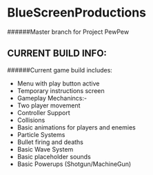 # BlueScreenProductions
######Master branch for Project PewPew

## CURRENT BUILD INFO:
######Current game build includes:
 - Menu with play button active
 - Temporary instructions screen
 - Gameplay Mechanincs:-
  - Two player movement
  - Controller Support
  - Collisions
  - Basic animations for players and enemies
  - Particle Systems
  - Bullet firing and deaths
  - Basic Wave System
  - Basic placeholder sounds
  - Basic Powerups (Shotgun/MachineGun)
  
  
